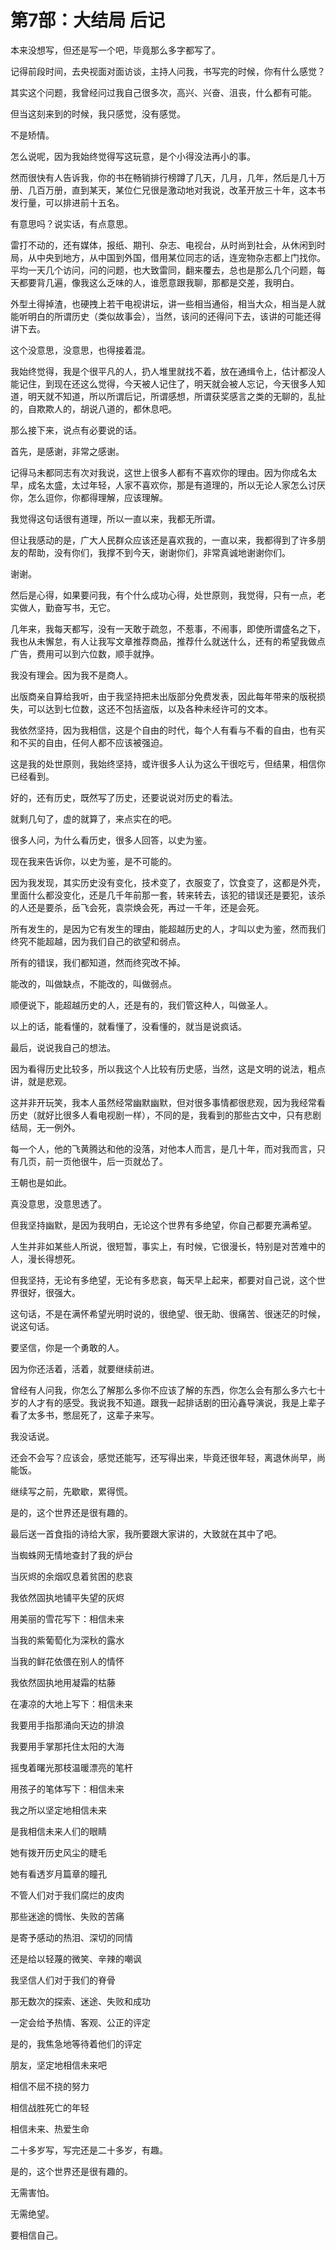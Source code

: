 # 第7部：大结局 后记

本来没想写，但还是写一个吧，毕竟那么多字都写了。

记得前段时间，去央视面对面访谈，主持人问我，书写完的时候，你有什么感觉？

其实这个问题，我曾经问过我自己很多次，高兴、兴奋、沮丧，什么都有可能。

但当这刻来到的时候，我只感觉，没有感觉。

不是矫情。

怎么说呢，因为我始终觉得写这玩意，是个小得没法再小的事。

然而很快有人告诉我，你的书在畅销排行榜蹲了几天，几月，几年，然后是几十万册、几百万册，直到某天，某位仁兄很是激动地对我说，改革开放三十年，这本书发行量，可以排进前十五名。

有意思吗？说实话，有点意思。

雷打不动的，还有媒体，报纸、期刊、杂志、电视台，从时尚到社会，从休闲到时局，从中央到地方，从中国到外国，借用某位同志的话，连宠物杂志都上门找你。平均一天几个访问，问的问题，也大致雷同，翻来覆去，总也是那么几个问题，每天都要背几遍，像我这么乏味的人，谁愿意跟我聊，那都是交差，我明白。

外型土得掉渣，也硬拽上若干电视讲坛，讲一些相当通俗，相当大众，相当是人就能听明白的所谓历史（类似故事会），当然，该问的还得问下去，该讲的可能还得讲下去。

这个没意思，没意思，也得接着混。

我始终觉得，我是个很平凡的人，扔人堆里就找不着，放在通缉令上，估计都没人能记住，到现在还这么觉得，今天被人记住了，明天就会被人忘记，今天很多人知道，明天就不知道，所以所谓后记，所谓感想，所谓获奖感言之类的无聊的，乱扯的，自欺欺人的，胡说八道的，都休息吧。

那么接下来，说点有必要说的话。

首先，是感谢，非常之感谢。

记得马未都同志有次对我说，这世上很多人都有不喜欢你的理由。因为你成名太早，成名太盛，太过年轻，人家不喜欢你，那是有道理的，所以无论人家怎么讨厌你，怎么逗你，你都得理解，应该理解。

我觉得这句话很有道理，所以一直以来，我都无所谓。

但让我感动的是，广大人民群众应该还是喜欢我的，一直以来，我都得到了许多朋友的帮助，没有你们，我撑不到今天，谢谢你们，非常真诚地谢谢你们。

谢谢。

然后是心得，如果要问我，有个什么成功心得，处世原则，我觉得，只有一点，老实做人，勤奋写书，无它。

几年来，我每天都写，没有一天敢于疏忽，不惹事，不闹事，即使所谓盛名之下，我也从未懈怠，有人让我写文章推荐商品，推荐什么就送什么，还有的希望我做点广告，费用可以到六位数，顺手就挣。

我没有理会。因为我不是商人。

出版商亲自算给我听，由于我坚持把未出版部分免费发表，因此每年带来的版税损失，可以达到七位数，这还不包括盗版，以及各种未经许可的文本。

我依然坚持，因为我相信，这是个自由的时代，每个人有看与不看的自由，也有买和不买的自由，任何人都不应该被强迫。

这是我的处世原则，我始终坚持，或许很多人认为这么干很吃亏，但结果，相信你已经看到。

好的，还有历史，既然写了历史，还要说说对历史的看法。

就剩几句了，虚的就算了，来点实在的吧。

很多人问，为什么看历史，很多人回答，以史为鉴。

现在我来告诉你，以史为鉴，是不可能的。

因为我发现，其实历史没有变化，技术变了，衣服变了，饮食变了，这都是外壳，里面什么都没变化，还是几千年前那一套，转来转去，该犯的错误还是要犯，该杀的人还是要杀，岳飞会死，袁崇焕会死，再过一千年，还是会死。

所有发生的，是因为它有发生的理由，能超越历史的人，才叫以史为鉴，然而我们终究不能超越，因为我们自己的欲望和弱点。

所有的错误，我们都知道，然而终究改不掉。

能改的，叫做缺点，不能改的，叫做弱点。

顺便说下，能超越历史的人，还是有的，我们管这种人，叫做圣人。

以上的话，能看懂的，就看懂了，没看懂的，就当是说疯话。

最后，说说我自己的想法。

因为看得历史比较多，所以我这个人比较有历史感，当然，这是文明的说法，粗点讲，就是悲观。

这并非开玩笑，我本人虽然经常幽默幽默，但对很多事情都很悲观，因为我经常看历史（就好比很多人看电视剧一样），不同的是，我看到的那些古文中，只有悲剧结局，无一例外。

每一个人，他的飞黄腾达和他的没落，对他本人而言，是几十年，而对我而言，只有几页，前一页他很牛，后一页就怂了。

王朝也是如此。

真没意思，没意思透了。

但我坚持幽默，是因为我明白，无论这个世界有多绝望，你自己都要充满希望。

人生并非如某些人所说，很短暂，事实上，有时候，它很漫长，特别是对苦难中的人，漫长得想死。

但我坚持，无论有多绝望，无论有多悲哀，每天早上起来，都要对自己说，这个世界很好，很强大。

这句话，不是在满怀希望光明时说的，很绝望、很无助、很痛苦、很迷茫的时候，说这句话。

要坚信，你是一个勇敢的人。

因为你还活着，活着，就要继续前进。

曾经有人问我，你怎么了解那么多你不应该了解的东西，你怎么会有那么多六七十岁的人才有的感受。我说我不知道。跟我一起排话剧的田沁鑫导演说，我是上辈子看了太多书，憋屈死了，这辈子来写。

我没话说。

还会不会写？应该会，感觉还能写，还写得出来，毕竟还很年轻，离退休尚早，尚能饭。

继续写之前，先歇歇，累得慌。

是的，这个世界还是很有趣的。

最后送一首食指的诗给大家，我所要跟大家讲的，大致就在其中了吧。

当蜘蛛网无情地查封了我的炉台

当灰烬的余烟叹息着贫困的悲哀

我依然固执地铺平失望的灰烬

用美丽的雪花写下：相信未来

当我的紫葡萄化为深秋的露水

当我的鲜花依偎在别人的情怀

我依然固执地用凝霜的枯藤

在凄凉的大地上写下：相信未来

我要用手指那涌向天边的排浪

我要用手掌那托住太阳的大海

摇曳着曙光那枝温暖漂亮的笔杆

用孩子的笔体写下：相信未来

我之所以坚定地相信未来

是我相信未来人们的眼睛

她有拨开历史风尘的睫毛

她有看透岁月篇章的瞳孔

不管人们对于我们腐烂的皮肉

那些迷途的惆怅、失败的苦痛

是寄予感动的热泪、深切的同情

还是给以轻蔑的微笑、辛辣的嘲讽

我坚信人们对于我们的脊骨

那无数次的探索、迷途、失败和成功

一定会给予热情、客观、公正的评定

是的，我焦急地等待着他们的评定

朋友，坚定地相信未来吧

相信不屈不挠的努力

相信战胜死亡的年轻

相信未来、热爱生命

二十多岁写，写完还是二十多岁，有趣。

是的，这个世界还是很有趣的。

无需害怕。

无需绝望。

要相信自己。